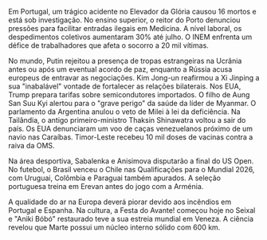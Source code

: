 Em Portugal, um trágico acidente no Elevador da Glória causou 16 mortos e está sob investigação. No ensino superior, o reitor do Porto denunciou pressões para facilitar entradas ilegais em Medicina. A nível laboral, os despedimentos coletivos aumentaram 30% até julho. O INEM enfrenta um défice de trabalhadores que afeta o socorro a 20 mil vítimas.

No mundo, Putin rejeitou a presença de tropas estrangeiras na Ucrânia antes ou após um eventual acordo de paz, enquanto a Rússia acusa europeus de entravar as negociações. Kim Jong-un reafirmou a Xi Jinping a sua "inabalável" vontade de fortalecer as relações bilaterais. Nos EUA, Trump prepara tarifas sobre semicondutores importados. O filho de Aung San Suu Kyi alertou para o "grave perigo" da saúde da líder de Myanmar. O parlamento da Argentina anulou o veto de Milei à lei da deficiência. Na Tailândia, o antigo primeiro-ministro Thaksin Shinawatra voltou a sair do país. Os EUA denunciaram um voo de caças venezuelanos próximo de um navio nas Caraíbas. Timor-Leste recebeu 10 mil doses de vacinas contra a raiva da OMS.

Na área desportiva, Sabalenka e Anisimova disputarão a final do US Open. No futebol, o Brasil venceu o Chile nas Qualificações para o Mundial 2026, com Uruguai, Colômbia e Paraguai também apurados. A seleção portuguesa treina em Erevan antes do jogo com a Arménia.

A qualidade do ar na Europa deverá piorar devido aos incêndios em Portugal e Espanha. Na cultura, a Festa do Avante! começou hoje no Seixal e "Aniki Bóbó" restaurado teve a sua estreia mundial em Veneza. A ciência revelou que Marte possui um núcleo interno sólido com 600 km.
